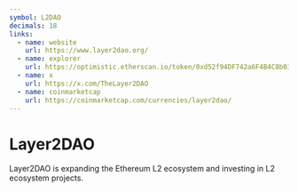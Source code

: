 ```yaml
---
symbol: L2DAO
decimals: 18
links:
  - name: website
    url: https://www.layer2dao.org/
  - name: explorer
    url: https://optimistic.etherscan.io/token/0xd52f94DF742a6F4B4C8b033369fE13A41782Bf44
  - name: x
    url: https://x.com/TheLayer2DAO
  - name: coinmarketcap
    url: https://coinmarketcap.com/currencies/layer2dao/
---
```


# Layer2DAO

Layer2DAO is expanding the Ethereum L2 ecosystem and investing in L2 ecosystem projects.
